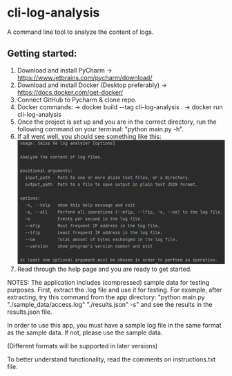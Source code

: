 # cli-log-analysis
 A command line tool to analyze the content of logs.

## Getting started:

1. Download and install PyCharm -> https://www.jetbrains.com/pycharm/download/
2. Download and install Docker (Desktop preferably) -> https://docs.docker.com/get-docker/
3. Connect GitHub to Pycharm & clone repo.
4. Docker commands:
    -> docker build --tag cli-log-analysis .
    -> docker run cli-log-analysis
5. Once the project is set up and you are in the correct directory, run the following command on your terminal: "python main.py -h".
6. If all went well, you should see something like this:
![help](https://github.com/ugueto/cli-log-analysis/blob/master/img/help.png?raw=true)
7. Read through the help page and you are ready to get started.


NOTES: 
The application includes (compressed) sample data for testing purposes. First, extract the .log file and use it for testing.
For example, after extracting, try this command from the app directory: "python main.py "./sample_data/access.log" "./results.json" -s" and see the results in the results.json file.

In order to use this app, you must have a sample log file in the same format as the sample data. If not, please use the sample data.

(Different formats will be supported in later versions)

To better understand functionality, read the comments on instructions.txt file.